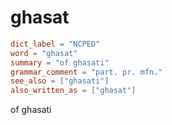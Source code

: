 # ghasat

``` toml
dict_label = "NCPED"
word = "ghasat"
summary = "of ghasati"
grammar_comment = "part. pr. mfn."
see_also = ["ghasati"]
also_written_as = ["ghasat"]
```

of ghasati

